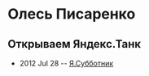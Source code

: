 # Олесь Писаренко

## Открываем Яндекс.Танк
- 2012 Jul 28 -- [Я.Субботник](https://events.yandex.ru/lib/talks/296/)    
